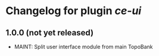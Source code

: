 # Changelog for plugin *ce-ui*

## 1.0.0 (not yet released)

- MAINT: Split user interface module from main TopoBank
